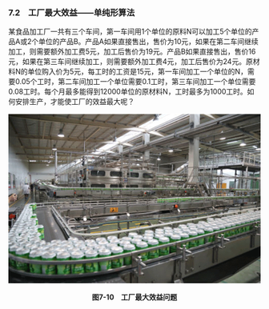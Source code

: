 ### 7.2　工厂最大效益——单纯形算法

某食品加工厂一共有三个车间，第一车间用1个单位的原料N可以加工5个单位的产品A或2个单位的产品B。产品A如果直接售出，售价为10元，如果在第二车间继续加工，则需要额外加工费5元，加工后售价为19元。产品B如果直接售出，售价16元，如果在第三车间继续加工，则需要额外加工费4元，加工后售价为24元。原材料N的单位购入价为5元，每工时的工资是15元，第一车间加工一个单位的N，需要0.05个工时，第二车间加工一个单位需要0.1工时，第三车间加工一个单位需要0.08工时。每个月最多能得到12000单位的原材料N，工时最多为1000工时。如何安排生产，才能使工厂的效益最大呢？

![816.png](../images/816.png)
<center class="my_markdown"><b class="my_markdown">图7-10　工厂最大效益问题</b></center>

